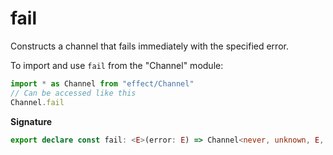 # fail

Constructs a channel that fails immediately with the specified error.

To import and use `fail` from the "Channel" module:

```ts
import * as Channel from "effect/Channel"
// Can be accessed like this
Channel.fail
```

**Signature**

```ts
export declare const fail: <E>(error: E) => Channel<never, unknown, E, unknown, never, unknown, never>
```
